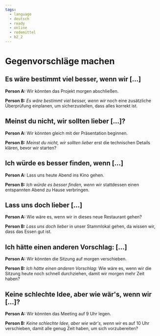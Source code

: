 ```yaml
---
tags:
  - language
  - deutsch
  - ready
  - online
  - redemittel
  - b2_2
---
```


# Gegenvorschläge machen

## Es wäre bestimmt viel besser, wenn wir [...]

**Person A:** Wir könnten das Projekt morgen abschließen.

**Person B:** _Es wäre bestimmt viel besser, wenn wir_ noch eine zusätzliche Überprüfung einplanen, um sicherzustellen, dass alles korrekt ist.

## Meinst du nicht, wir sollten lieber [...]?

**Person A:** Wir könnten gleich mit der Präsentation beginnen.

**Person B:** _Meinst du nicht, wir sollten lieber_ erst die technischen Details klären, bevor wir starten?

## Ich würde es besser finden, wenn [...]

**Person A:** Lass uns heute Abend ins Kino gehen.

**Person B:** _Ich würde es besser finden, wenn_ wir stattdessen einen entspannten Abend zu Hause verbringen.

## Lass uns doch lieber [...]

**Person A:** Wie wäre es, wenn wir in dieses neue Restaurant gehen?

**Person B:** _Lass uns doch lieber_ in unser Stammlokal gehen, da wissen wir, dass das Essen gut ist.

## Ich hätte einen anderen Vorschlag: [...]

**Person A:** Wir könnten die Sitzung auf morgen verschieben.

**Person B:** _Ich hätte einen anderen Vorschlag:_ Wie wäre es, wenn wir die Sitzung heute noch schnell durchziehen, damit wir morgen mehr Zeit haben?

## Keine schlechte Idee, aber wie wär's, wenn wir [...]?

**Person A:** Wir könnten das Meeting auf 9 Uhr legen.

**Person B:** _Keine schlechte Idee, aber wie wär's, wenn wir_ es auf 10 Uhr verschieben, damit alle genug Zeit haben, um sich vorzubereiten?
